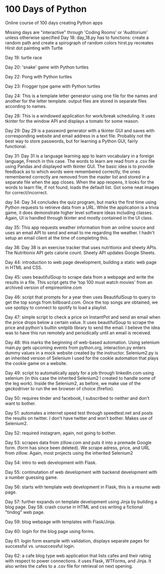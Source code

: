 # 100 Days of Python
 Online course of 100 days creating Python apps

Missing days are "interactive" through 'Coding Rooms' or 'Auditorium' unless otherwise specified
Day 18:		day_18.py has to functions: create a random path and create a spirograph of random colors
		hirst.py recreates Hirst dot painting with Turtle

Day 19:		turtle race

Day 20:		'snake' game with Python turtles

Day 22:		Pong with Python turtles

Day 23:		Frogger type game with Python turtles

Day 24:		This is a template letter generator using one file for the names and another for the letter template. output files are stored in separate files according to names.

Day 28:		This is a windowed application for work/break scheduling. It uses tkinter for the window API and displays a tomato for some reason.

Day 29:		Day 29 is a password generator with a tkinter GUI and saves with corresponding website and email address in a text file. Probably not the best way to store passwords, but for learning a Python GUI, fairly functional.

Day 31:		Day 31 is a language learning app to learn vocabulary in a foreign language, French in this case. The words to learn are read from a .csv file using Pandas and displayed with tkinter GUI. The basic idea is to provide feedback as to which words were remembered correctly, the ones remembered correctly are removed from the master list and stored in a separate file when the app closes. When the app reopens, it looks for the words to learn file, if not found, loads the default list. Got some neat images for correct/incorrect.

day 34:		Day 34 concludes the quiz program, but marks the first time using Python requests to retrieve data from a URL. While the application is a trivia game, it does demonstrate higher level software ideas including classes. Again, UI is handled through tkinter and mostly contained in the UI class.

day 35:		This app requests weather information from an online source and uses an email API to send and email to me regarding the weather. I hadn't setup an email client at the time of completing this.

day 38:		Day 38 is an exercise tracker that uses nutritionix and sheety APIs. The Nutritionix API gets calorie count. Sheety API updates Google Sheets.

Day 44:		introduction to web page development, building a static web page in HTML and CSS.

Day 45:		uses beautifulSoup to scrape data from a webpage and write the results in a file. This script gets the 'top 100 must watch movies' from an archived version of empireonline.com

Day 46:		script that prompts for a year then uses BeautifulSoup to query to get the top songs from billboard.com. Once the top songs are obtained, we use spotipy to connect to spotify to load a playlist.

Day 47:		simple script to check a price on InstantPot and send an email when the price drops below a certain value. It uses beautifulSoup to scrape the price and python's builtin smtplib library to send the email. I believe the idea was to have this run remotely and periodically until an email is received.

Day 48:		this marks the beginning of web-based automation. Using selenium main.py gets upcoming events from python.org, interaction.py enters dummy values in a mock website created by the instructor. Selenium2.py is an inherited version of Selenium I used for the cookie automation that plays the cookie game on a website.

Day 49:		script to automatically apply for a job through linkedIn.com using selenium (in this case the inherited Selenium2 I created to handle some of the leg work).  Inside the Selenium2, as before, we make use of the geckodriver to run the we browser of choice (firefox).

Day 50:		requires tinder and facebook, I subscribed to neither and don't want to bother.

Day 51:		automates a internet speed test through speedtest.net and posts the results on twitter. I don't have twitter and won't bother. Makes use of Selenium2.

Day 52:		required instagram, again, not going to bother.

Day 53:		scrapes data from zillow.com and puts it into a premade Google form. (form has since been deleted). We scrape adress, price, and URL from zillow. Again, most projects using the inherited Selenium2

Day 54:		intro to web development with Flask. 

Day 55:		continutation of web development with backend development with a number guessing game.

Day 56:		starts with template web development in Flask, this is a resume web page.

Day 57:		further expands on template development using Jinja by building a blog page.
Day 58:		crash course in HTML and css writing a fictional "tindog" web page. 

Day 59:		blog webpage with templates with Flask/Jinja. 

Day 60:		login for the blog page using forms. 

Day 61:		login form example with validation, displays separate pages for successful vs. unsuccessful login.

Day 62:		a cafe blog type web  application that lists cafes and their rating with respect to power connections. it uses Flask, WTForms, and Jinja. It also writes the cafes to a .csv file for retrieval on next opening.
